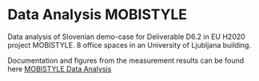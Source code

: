 # Data Analysis MOBISTYLE
Data analysis of Slovenian demo-case for Deliverable D6.2 in EU H2020 project MOBISTYLE. 8 office spaces in an University of Ljubljana building.

Documentation and figures from the measurement results can be found here [MOBISTYLE Data Analysis ](https://data-analysis-mobistyle.readthedocs.io/en/latest/)
